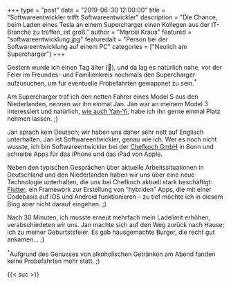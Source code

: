 +++
type = "post"
date = "2019-06-30 12:00:00"
title = "Softwareentwickler trifft Softwareentwickler"
description = "Die Chance, beim Laden eines Tesla an einem Supercharger einen Kollegen aus der IT-Branche zu treffen, ist groß."
author = "Marcel Kraus"
featured = "softwareentwicklung.jpg"
featuredalt = "Person bei der Softwareentwicklung auf einem PC"
categories = ["Neulich am Supercharger"]
+++

Gestern wurde ich einen Tag älter (🥳), und da lag es natürlich nahe, vor der Feier im Freundes- und Familienkreis nochmals den Supercharger aufzusuchen, um für eventuelle Probefahrten ge­wapp­net zu sein.<sup>*</sup>

Am Supercharger traf ich den netten Fahrer eines Model S aus den Niederlanden, nennen wir ihn einmal Jan. Jan war an meinem Model 3 interessiert und natürlich, [wie auch Yan-Yi](/blog/2019/06/op-joeck-mit-dem-model-x/), habe ich ihn gerne einmal Platz nehmen lassen. ;)

Jan sprach kein Deutsch; wir haben uns daher sehr nett auf Englisch unterhalten. Jan ist Softwareentwickler, genau wie ich. Wer es noch nicht wusste, ich bin Softwareentwickler bei der [Chefkoch GmbH](https://www.chefkoch.de/) in Bonn und schreibe Apps für das iPhone und das iPad von Apple.

Neben den typischen Gesprächen über aktuelle Arbeitssituationen in Deutschland und den Niederlanden haben wir uns über eine neue Technologie unterhalten, die uns bei Chefkoch aktuell stark beschäftigt: [Flutter](https://www.flutter.dev/), ein Framework zur Erstellung von “hybriden” Apps, die mit einer Codebasis auf iOS und Android funktionieren – zu tief möchte ich in diesem Blog aber nicht darauf eingehen. ;)

Nach 30 Minuten, ich musste erneut mehrfach mein Ladelimit erhöhen, verabschiedeten wir uns. Jan machte sich auf den Weg zurück nach Hause; ich zu meiner Geburtstsfeier. Es gab hausgemachte Burger, die recht gut ankamen… ;)

<sup>*</sup>Aufgrund des Genusses von alkoholischen Getränken am Abend fanden keine Probefahrten mehr statt. ;)

{{< suc >}}
